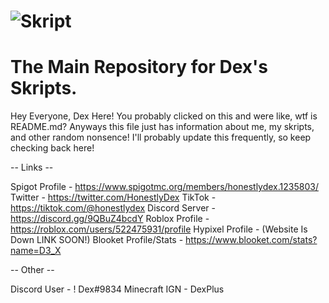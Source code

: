 # ![Skript](https://user-images.githubusercontent.com/82985536/122848687-13aff680-d2d8-11eb-97ba-ca006ea22073.png)
# The Main Repository for Dex's Skripts.

Hey Everyone, Dex Here!
You probably clicked on this and were like, wtf is README.md?
Anyways this file just has information about me, my skripts, and other random nonsence!
I'll probably update this frequently, so keep checking back here!

-- Links --

Spigot Profile - https://www.spigotmc.org/members/honestlydex.1235803/<br>
Twitter - https://twitter.com/HonestlyDex
TikTok - https://tiktok.com/@honestlydex
Discord Server - https://discord.gg/9QBuZ4bcdY
Roblox Profile - https://roblox.com/users/522475931/profile
Hypixel Profile - (Website Is Down LINK SOON!)
Blooket Profile/Stats - https://www.blooket.com/stats?name=D3_X


-- Other --

Discord User - ! Dex#9834
Minecraft IGN - DexPlus
